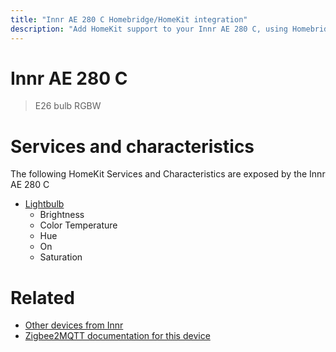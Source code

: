 ```yaml
---
title: "Innr AE 280 C Homebridge/HomeKit integration"
description: "Add HomeKit support to your Innr AE 280 C, using Homebridge, Zigbee2MQTT and homebridge-z2m."
---
```

<!---
This file has been GENERATED using src/docgen/docgen.ts
DO NOT EDIT THIS FILE MANUALLY!
-->
# Innr AE 280 C
> E26 bulb RGBW


# Services and characteristics
The following HomeKit Services and Characteristics are exposed by
the Innr AE 280 C

* [Lightbulb](../../light.md)
  * Brightness
  * Color Temperature
  * Hue
  * On
  * Saturation


# Related
* [Other devices from Innr](../index.md#innr)
* [Zigbee2MQTT documentation for this device](https://www.zigbee2mqtt.io/devices/AE_280_C.html)